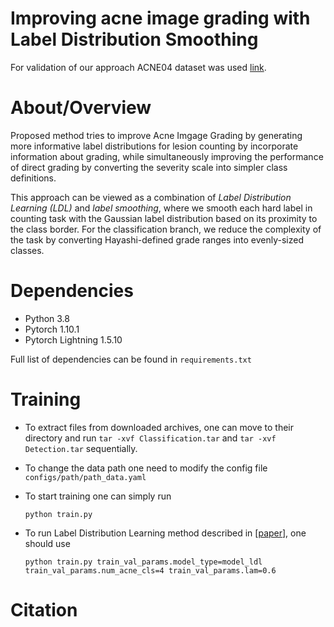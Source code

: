 # Improving acne image grading with Label Distribution Smoothing
For validation of our approach ACNE04 dataset was used [link](https://github.com/xpwu95/LDL).

# About/Overview
Proposed method tries to improve Acne Imgage Grading by generating more informative label distributions for lesion counting by incorporate information about grading, while simultaneously improving the performance of direct grading by converting the severity scale into simpler class definitions.

This approach can be viewed as a combination of _Label Distribution Learning (LDL)_ and _label smoothing_, where we smooth each hard label in counting task with the Gaussian label distribution based on its proximity to the class border. For the classification
branch, we reduce the complexity of the task by converting Hayashi-defined grade ranges into evenly-sized classes.

# Dependencies
- Python 3.8
- Pytorch 1.10.1
- Pytorch Lightning 1.5.10

Full list of dependencies can be found in `requirements.txt`

# Training
- To extract files from downloaded archives, one can move to their directory and run ```tar -xvf Classification.tar``` and ```tar -xvf Detection.tar``` sequentially.
- To change the data path one need to modify the config file `configs/path/path_data.yaml`

- To start training one can simply run
  
  ```
  python train.py
  ```
- To run Label Distribution Learning method described in [[paper](https://openaccess.thecvf.com/content_ICCV_2019/papers/Wu_Joint_Acne_Image_Grading_and_Counting_via_Label_Distribution_Learning_ICCV_2019_paper.pdf)], one should use
  ```
  python train.py train_val_params.model_type=model_ldl train_val_params.num_acne_cls=4 train_val_params.lam=0.6
  ```



# Citation
